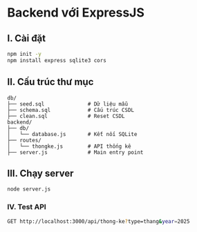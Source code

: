 # Backend với ExpressJS

## I. Cài đặt

```sh
npm init -y
npm install express sqlite3 cors
```

## II. Cấu trúc thư mục

```psql
db/
├── seed.sql              # Dữ liệu mẫu
├── schema.sql            # Cấu trúc CSDL
├── clean.sql             # Reset CSDL
backend/
├── db/
│   └── database.js       # Kết nối SQLite
├── routes/
│   └── thongke.js        # API thống kê
├── server.js             # Main entry point
```

## III. Chạy server

```sh
node server.js
```

### IV. Test API

```sh
GET http://localhost:3000/api/thong-ke?type=thang&year=2025
```
